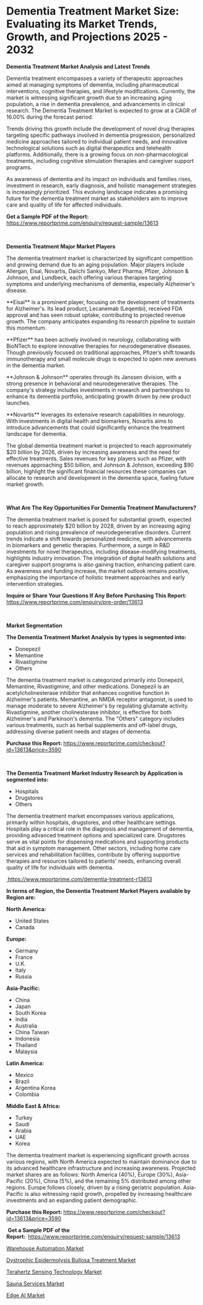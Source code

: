 <p><h1>Dementia Treatment Market Size: Evaluating its Market Trends, Growth, and Projections 2025 - 2032</h1></p><p><strong>Dementia Treatment Market Analysis and Latest Trends</strong></p>
<p><p>Dementia treatment encompasses a variety of therapeutic approaches aimed at managing symptoms of dementia, including pharmaceutical interventions, cognitive therapies, and lifestyle modifications. Currently, the market is witnessing significant growth due to an increasing aging population, a rise in dementia prevalence, and advancements in clinical research. The Dementia Treatment Market is expected to grow at a CAGR of 16.00% during the forecast period. </p><p>Trends driving this growth include the development of novel drug therapies targeting specific pathways involved in dementia progression, personalized medicine approaches tailored to individual patient needs, and innovative technological solutions such as digital therapeutics and telehealth platforms. Additionally, there is a growing focus on non-pharmacological treatments, including cognitive stimulation therapies and caregiver support programs. </p><p>As awareness of dementia and its impact on individuals and families rises, investment in research, early diagnosis, and holistic management strategies is increasingly prioritized. This evolving landscape indicates a promising future for the dementia treatment market as stakeholders aim to improve care and quality of life for affected individuals.</p></p>
<p><strong>Get a Sample PDF of the Report:&nbsp;</strong> <a href="https://www.reportprime.com/enquiry/request-sample/13613?utm_campaign=11&utm_medium=2&utm_source=Github&utm_content=ia&utm_term=20032025&utm_id=dementia-treatment">https://www.reportprime.com/enquiry/request-sample/13613</a></p>
<p>&nbsp;</p>
<p><strong>Dementia Treatment Major Market Players</strong></p>
<p><p>The dementia treatment market is characterized by significant competition and growing demand due to an aging population. Major players include Allergan, Eisai, Novartis, Daiichi Sankyo, Merz Pharma, Pfizer, Johnson & Johnson, and Lundbeck, each offering various therapies targeting symptoms and underlying mechanisms of dementia, especially Alzheimer's disease.</p><p>**Eisai** is a prominent player, focusing on the development of treatments for Alzheimer's. Its lead product, Lecanemab (Leqembi), received FDA approval and has seen robust uptake, contributing to projected revenue growth. The company anticipates expanding its research pipeline to sustain this momentum.</p><p>**Pfizer** has been actively involved in neurology, collaborating with BioNTech to explore innovative therapies for neurodegenerative diseases. Though previously focused on traditional approaches, Pfizer’s shift towards immunotherapy and small molecule drugs is expected to open new avenues in the dementia market.</p><p>**Johnson & Johnson** operates through its Janssen division, with a strong presence in behavioral and neurodegenerative therapies. The company's strategy includes investments in research and partnerships to enhance its dementia portfolio, anticipating growth driven by new product launches.</p><p>**Novartis** leverages its extensive research capabilities in neurology. With investments in digital health and biomarkers, Novartis aims to introduce advancements that could significantly enhance the treatment landscape for dementia.</p><p>The global dementia treatment market is projected to reach approximately $20 billion by 2026, driven by increasing awareness and the need for effective treatments. Sales revenues for key players such as Pfizer, with revenues approaching $50 billion, and Johnson & Johnson, exceeding $90 billion, highlight the significant financial resources these companies can allocate to research and development in the dementia space, fueling future market growth.</p></p>
<p>&nbsp;</p>
<p><strong>What Are The Key Opportunities For Dementia Treatment Manufacturers?</strong></p>
<p><p>The dementia treatment market is poised for substantial growth, expected to reach approximately $20 billion by 2028, driven by an increasing aging population and rising prevalence of neurodegenerative disorders. Current trends indicate a shift towards personalized medicine, with advancements in biomarkers and genetic therapies. Furthermore, a surge in R&D investments for novel therapeutics, including disease-modifying treatments, highlights industry innovation. The integration of digital health solutions and caregiver support programs is also gaining traction, enhancing patient care. As awareness and funding increase, the market outlook remains positive, emphasizing the importance of holistic treatment approaches and early intervention strategies.</p></p>
<p><strong>Inquire or Share Your Questions If Any Before Purchasing This Report:</strong> <a href="https://www.reportprime.com/enquiry/pre-order/13613?utm_campaign=11&utm_medium=2&utm_source=Github&utm_content=ia&utm_term=20032025&utm_id=dementia-treatment">https://www.reportprime.com/enquiry/pre-order/13613</a></p>
<p>&nbsp;</p>
<p><strong>Market Segmentation</strong></p>
<p><strong>The Dementia Treatment Market Analysis by types is segmented into:</strong></p>
<p><ul><li>Donepezil</li><li>Memantine</li><li>Rivastigmine</li><li>Others</li></ul></p>
<p><p>The dementia treatment market is categorized primarily into Donepezil, Memantine, Rivastigmine, and other medications. Donepezil is an acetylcholinesterase inhibitor that enhances cognitive function in Alzheimer's patients. Memantine, an NMDA receptor antagonist, is used to manage moderate to severe Alzheimer's by regulating glutamate activity. Rivastigmine, another cholinesterase inhibitor, is effective for both Alzheimer's and Parkinson's dementia. The "Others" category includes various treatments, such as herbal supplements and off-label drugs, addressing diverse patient needs and stages of dementia.</p></p>
<p><strong>Purchase this Report:&nbsp;</strong><a href="https://www.reportprime.com/checkout?id=13613&price=3590&utm_campaign=11&utm_medium=2&utm_source=Github&utm_content=ia&utm_term=20032025&utm_id=dementia-treatment">https://www.reportprime.com/checkout?id=13613&price=3590</a></p>
<p>&nbsp;</p>
<p><strong>The Dementia Treatment Market Industry Research by Application is segmented into:</strong></p>
<p><ul><li>Hospitals</li><li>Drugstores</li><li>Others</li></ul></p>
<p><p>The dementia treatment market encompasses various applications, primarily within hospitals, drugstores, and other healthcare settings. Hospitals play a critical role in the diagnosis and management of dementia, providing advanced treatment options and specialized care. Drugstores serve as vital points for dispensing medications and supporting products that aid in symptom management. Other sectors, including home care services and rehabilitation facilities, contribute by offering supportive therapies and resources tailored to patients' needs, enhancing overall quality of life for individuals with dementia.</p></p>
<p><a href="https://www.reportprime.com/dementia-treatment-r13613?utm_campaign=11&utm_medium=2&utm_source=Github&utm_content=ia&utm_term=20032025&utm_id=dementia-treatment">&nbsp;https://www.reportprime.com/dementia-treatment-r13613</a></p>
<p><strong>In terms of Region, the Dementia Treatment Market Players available by Region are:</strong></p>
<p>
    <p> <strong> North America: </strong>
        <ul>
            <li>United States</li>
            <li>Canada</li>
        </ul>
        </p> 
    <p> <strong> Europe: </strong>
        <ul>
            <li>Germany</li>
            <li>France</li>
            <li>U.K.</li>
            <li>Italy</li>
            <li>Russia</li>
        </ul>
        </p> 
    <p> <strong> Asia-Pacific: </strong>
        <ul>
            <li>China</li>
            <li>Japan</li>
            <li>South Korea</li>
            <li>India</li>
            <li>Australia</li>
            <li>China Taiwan</li>
            <li>Indonesia</li>
            <li>Thailand</li>
            <li>Malaysia</li>
        </ul>
        </p> 
    <p> <strong> Latin America: </strong>
        <ul>
            <li>Mexico</li>
            <li>Brazil</li>
            <li>Argentina Korea</li>
            <li>Colombia</li>
        </ul>
        </p> 
    <p> <strong> Middle East & Africa: </strong>
        <ul>
            <li>Turkey</li>
            <li>Saudi</li>
            <li>Arabia</li>
            <li>UAE</li>
            <li>Korea</li>
        </ul>
    </p>
    </p>
<p><p>The dementia treatment market is experiencing significant growth across various regions, with North America expected to maintain dominance due to its advanced healthcare infrastructure and increasing awareness. Projected market shares are as follows: North America (40%), Europe (30%), Asia-Pacific (20%), China (5%), and the remaining 5% distributed among other regions. Europe follows closely, driven by a rising geriatric population. Asia-Pacific is also witnessing rapid growth, propelled by increasing healthcare investments and an expanding patient demographic.</p></p>
<p><strong>Purchase this Report: </strong><a href="https://www.reportprime.com/checkout?id=13613&price=3590&utm_campaign=11&utm_medium=2&utm_source=Github&utm_content=ia&utm_term=20032025&utm_id=dementia-treatment">https://www.reportprime.com/checkout?id=13613&price=3590</a></p>
<p>&nbsp;<strong>Get a Sample PDF of the Report:&nbsp;&nbsp;</strong><a href="https://www.reportprime.com/enquiry/request-sample/13613?utm_campaign=11&utm_medium=2&utm_source=Github&utm_content=ia&utm_term=20032025&utm_id=dementia-treatment">https://www.reportprime.com/enquiry/request-sample/13613</a></p>
<p><strong></strong></p>
<p><p><a href="https://github.com/lamlebienz7j/Market-Research-Report-List-1/blob/main/warehouse-automation-market.md?utm_campaign=11&utm_medium=2&utm_source=Github&utm_content=ia&utm_term=20032025&utm_id=dementia-treatment">Warehouse Automation Market</a></p><p><a href="https://github.com/haajipauget/Market-Research-Report-List-1/blob/main/dystrophic-epidermolysis-bullosa-treatment-market.md?utm_campaign=11&utm_medium=2&utm_source=Github&utm_content=ia&utm_term=20032025&utm_id=dementia-treatment">Dystrophic Epidermolysis Bullosa Treatment Market</a></p><p><a href="https://github.com/zappasuccofz/Market-Research-Report-List-1/blob/main/terahertz-sensing-technology-market.md?utm_campaign=11&utm_medium=2&utm_source=Github&utm_content=ia&utm_term=20032025&utm_id=dementia-treatment">Terahertz Sensing Technology Market</a></p><p><a href="https://github.com/abbasgwiltke/Market-Research-Report-List-1/blob/main/sauna-services-market.md?utm_campaign=11&utm_medium=2&utm_source=Github&utm_content=ia&utm_term=20032025&utm_id=dementia-treatment">Sauna Services Market</a></p><p><a href="https://github.com/tauchzuazoli/Market-Research-Report-List-1/blob/main/edge-ai-market.md?utm_campaign=11&utm_medium=2&utm_source=Github&utm_content=ia&utm_term=20032025&utm_id=dementia-treatment">Edge AI Market</a></p></p>